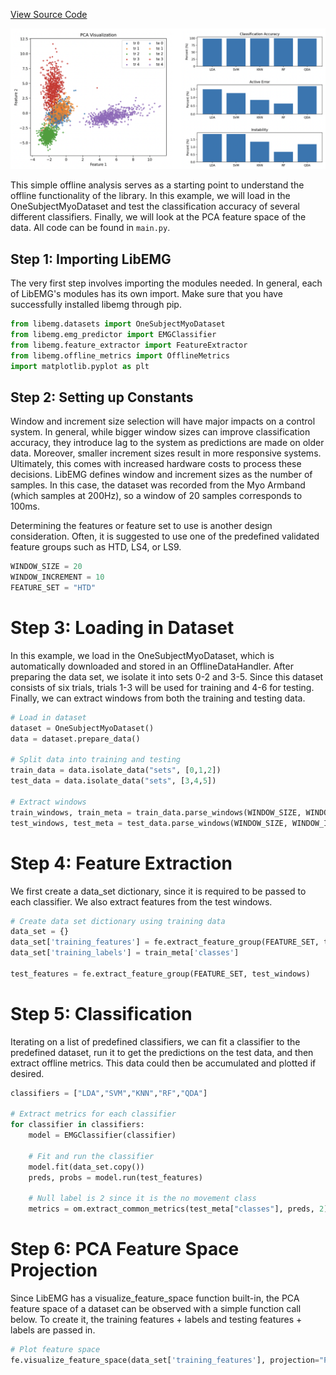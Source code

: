 [View Source Code](https://github.com/libemg/LibEMG_OneSubject_Showcase)

<img src="https://github.com/libemg/LibEMG_OneSubject_Showcase/blob/main/Docs/Results.png?raw=true"/>

This simple offline analysis serves as a starting point to understand the offline functionality of the library. In this example, we will load in the OneSubjectMyoDataset and test the classification accuracy of several different classifiers. Finally, we will look at the PCA feature space of the data. All code can be found in `main.py`.

## Step 1: Importing LibEMG
The very first step involves importing the modules needed. In general, each of LibEMG's modules has its own import. Make sure that you have successfully installed libemg through pip.
```Python
from libemg.datasets import OneSubjectMyoDataset
from libemg.emg_predictor import EMGClassifier
from libemg.feature_extractor import FeatureExtractor
from libemg.offline_metrics import OfflineMetrics
import matplotlib.pyplot as plt
```

## Step 2: Setting up Constants
Window and increment size selection will have major impacts on a control system. In general, while bigger window sizes can improve classification accuracy, they introduce lag to the system as predictions are made on older data. Moreover, smaller increment sizes result in more responsive systems. Ultimately, this comes with increased hardware costs to process these decisions. LibEMG defines window and increment sizes as the number of samples. In this case, the dataset was recorded from the Myo Armband (which samples at 200Hz), so a window of 20 samples corresponds to 100ms. 

Determining the features or feature set to use is another design consideration. Often, it is suggested to use one of the predefined validated feature groups such as HTD, LS4, or LS9.

```Python
WINDOW_SIZE = 20
WINDOW_INCREMENT = 10 
FEATURE_SET = "HTD"
```

# Step 3: Loading in Dataset
In this example, we load in the OneSubjectMyoDataset, which is automatically downloaded and stored in an OfflineDataHandler. After preparing the data set, we isolate it into sets 0-2 and 3-5. Since this dataset consists of six trials, trials 1-3 will be used for training and 4-6 for testing. Finally, we can extract windows from both the training and testing data.

```Python
# Load in dataset
dataset = OneSubjectMyoDataset()
data = dataset.prepare_data()

# Split data into training and testing
train_data = data.isolate_data("sets", [0,1,2]) 
test_data = data.isolate_data("sets", [3,4,5]) 

# Extract windows 
train_windows, train_meta = train_data.parse_windows(WINDOW_SIZE, WINDOW_INCREMENT)
test_windows, test_meta = test_data.parse_windows(WINDOW_SIZE, WINDOW_INCREMENT)
```

# Step 4: Feature Extraction
We first create a data_set dictionary, since it is required to be passed to each classifier. We also extract features from the test windows. 

```Python
# Create data set dictionary using training data
data_set = {}
data_set['training_features'] = fe.extract_feature_group(FEATURE_SET, train_windows)
data_set['training_labels'] = train_meta['classes']

test_features = fe.extract_feature_group(FEATURE_SET, test_windows)
```

# Step 5: Classification
Iterating on a list of predefined classifiers, we can fit a classifier to the predefined dataset, run it to get the predictions on the test data, and then extract offline metrics. This data could then be accumulated and plotted if desired.

```Python
classifiers = ["LDA","SVM","KNN","RF","QDA"]

# Extract metrics for each classifier
for classifier in classifiers:
    model = EMGClassifier(classifier)

    # Fit and run the classifier
    model.fit(data_set.copy())
    preds, probs = model.run(test_features)

    # Null label is 2 since it is the no movement class
    metrics = om.extract_common_metrics(test_meta["classes"], preds, 2)

```

# Step 6: PCA Feature Space Projection
Since LibEMG has a visualize_feature_space function built-in, the PCA feature space of a dataset can be observed with a simple function call below. To create it, the training features + labels and testing features + labels are passed in.

```Python
# Plot feature space 
fe.visualize_feature_space(data_set['training_features'], projection="PCA", classes=train_meta['classes'], test_feature_dic=test_features, t_classes=test_meta['classes'])
```
